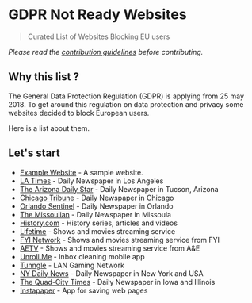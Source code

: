 # GDPR Not Ready Websites
> Curated List of Websites Blocking EU users


*Please read the [contribution guidelines](CONTRIBUTING.md#readme) before contributing.*


## Why this list ?
The General Data Protection Regulation (GDPR) is applying from 25 may 2018. To get around this regulation on data protection and privacy some websites decided to block European users.

Here is a list about them.


## Let's start

- [Example Website](https://example.com/)	- A sample website.
- [LA Times](https://www.latimes.com/) - Daily Newspaper in Los Angeles
- [The Arizona Daily Star](http://tucson.com/) - Daily Newspaper in Tucson, Arizona
- [Chicago Tribune](https://www.chicagotribune.com/) - Daily Newspaper in Chicago
- [Orlando Sentinel](https://www.orlandosentinel.com/) - Daily Newspaper in Orlando
- [The Missoulian](http://missoulian.com/) - Daily Newspaper in Missoula
- [History.com](https://www.history.com/) - History series, articles and videos
- [Lifetime](https://www.mylifetime.com/) - Shows and movies streaming service
- [FYI Network](https://www.fyi.tv/) - Shows and movies streaming service from FYI
- [AETV](https://www.aetv.com/) - Shows and movies streaming service from A&E
- [Unroll.Me](https://unroll.me/) - Inbox cleaning mobile app
- [Tunngle](https://www.tunngle.net/) - LAN Gaming Network
- [NY Daily News](http://www.nydailynews.com/) - Daily Newspaper in New York and USA
- [The Quad-City Times](http://qctimes.com/) - Daily Newspaper in Iowa and Illinois
- [Instapaper](https://www.instapaper.com/) - App for saving web pages
